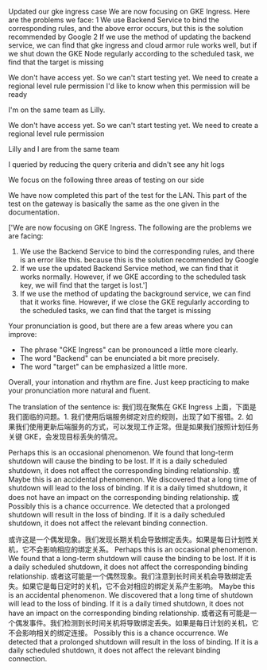 Updated our gke ingress case
We are now focusing on GKE Ingress. Here are the problems we face:
1 We use Backend Service to bind the corresponding rules, and the above error occurs, but this is the solution recommended by Google
2 If we use the method of updating the backend service, we can find that gke ingress and cloud armor rule works well, but if we shut down the GKE Node regularly according to the scheduled task, we find that the target is missing



We don't have access yet.
 So we can't start testing yet.
 We need to create a regional level rule permission
 I'd like to know when this permission will be ready

 I'm on the same team as Lilly.

We don't have access yet.
 So we can't start testing yet.
 We need to create a regional level rule permission

 Lilly and I are from the same team



I queried by reducing the query criteria and didn't see any hit logs


 We focus on the following three areas of testing on our side

 We have now completed this part of the test for the LAN.
 This part of the test on the gateway is basically the same as the one given in the documentation.




['We are now focusing on GKE Ingress. The following are the problems we are facing: 
1. We use the Backend Service to bind the corresponding rules, and there is an error like this. 
  because this is the solution recommended by Google
2. If we use the updated Backend Service method, we can find that it works normally. However, if we GKE according to the scheduled task key, we will find that the target is lost.'] 
3. If we use the method of updating the background service, we can find that it works fine. However, if we close the GKE regularly according to the scheduled tasks, we can find that the target is missing

Your pronunciation is good, but there are a few areas where you can improve:
- The phrase "GKE Ingress" can be pronounced a little more clearly.
- The word "Backend" can be enunciated a bit more precisely.
- The word "target" can be emphasized a little more.

Overall, your intonation and rhythm are fine. Just keep practicing to make your pronunciation more natural and fluent.

The translation of the sentence is: 我们现在聚焦在 GKE Ingress 上面，下面是我们面临的问题。1. 我们使用后端服务绑定对应的规则，出现了如下报错。2. 如果我们使用更新后端服务的方式，可以发现工作正常。但是如果我们按照计划任务关键 GKE，会发现目标丢失的情况。

Perhaps this is an occasional phenomenon. We found that long-term shutdown will cause the binding to be lost. If it is a daily scheduled shutdown, it does not affect the corresponding binding relationship. 或 Maybe this is an accidental phenomenon. We discovered that a long time of shutdown will lead to the loss of binding. If it is a daily timed shutdown, it does not have an impact on the corresponding binding relationship. 或 Possibly this is a chance occurrence. We detected that a prolonged shutdown will result in the loss of binding. If it is a daily scheduled shutdown, it does not affect the relevant binding connection.

或许这是一个偶发现象。我们发现长期关机会导致绑定丢失。如果是每日计划性关机，它不会影响相应的绑定关系。
Perhaps this is an occasional phenomenon. We found that a long-term shutdown will cause the binding to be lost. If it is a daily scheduled shutdown, it does not affect the corresponding binding relationship.
或者这可能是一个偶然现象。我们注意到长时间关机会导致绑定丢失。如果它是每日定时的关机，它不会对相应的绑定关系产生影响。
Maybe this is an accidental phenomenon. We discovered that a long time of shutdown will lead to the loss of binding. If it is a daily timed shutdown, it does not have an impact on the corresponding binding relationship.
或者这有可能是一个偶发事件。我们检测到长时间关机将导致绑定丢失。如果是每日计划的关机，它不会影响相关的绑定连接。
Possibly this is a chance occurrence. We detected that a prolonged shutdown will result in the loss of binding. If it is a daily scheduled shutdown, it does not affect the relevant binding connection.


